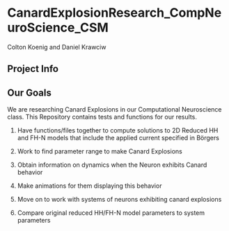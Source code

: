 # CanardExplosionResearch_CompNeuroScience_CSM
Colton Koenig and Daniel Krawciw

## Project Info

## Our Goals
We are researching Canard Explosions in our Computational Neuroscience class. This Repository contains tests and functions for our results.

1. Have functions/files together to compute solutions to 2D Reduced HH and FH-N models that include the applied current specified in Börgers

2. Work to find parameter range to make Canard Explosions

3. Obtain information on dynamics when the Neuron exhibits Canard behavior

4. Make animations for them displaying this behavior

5. Move on to work with systems of neurons exhibiting canard explosions

6. Compare original reduced HH/FH-N model parameters to system parameters
